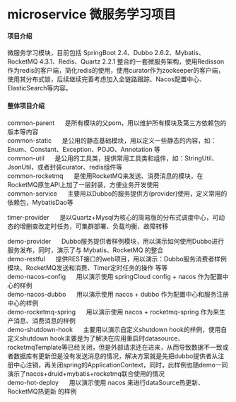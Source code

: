 # microservice 微服务学习项目

#### 项目介绍
微服务学习模块，目前包括 SpringBoot 2.4、Dubbo 2.6.2、Mybatis、RocketMQ 4.3.1、Redis、Quartz 2.2.1 整合的一套微服务架构，使用Redisson作为redis的客户端，简化redis的使用，使用curator作为zookeeper的客户端，使用其分布式锁，后续继续完善考虑加入全链路跟踪、Nacos配置中心、ElasticSearch等内容。  <br/>


#### 整体项目介绍
common-parent &nbsp;&nbsp;&nbsp;&nbsp; 是所有模块的父pom，用以维护所有模块及第三方依赖包的版本等内容  </br>
common-static &nbsp;&nbsp;&nbsp;&nbsp; 是公用的静态基础模块，用以定义一些静态的内容，如：Enum、Constant、Exception、POJO、Annotation 等  <br/>
common-util &nbsp;&nbsp;&nbsp;&nbsp; 是公用的工具类，提供常用工具类和组件，如：StringUtil、JsonUtil，或者封装curator、redis组件等  <br/>
common-rocketmq &nbsp;&nbsp;&nbsp;&nbsp; 是使用RocketMQ来发送、消费消息的模块，在RocketMQ原生API上加了一层封装，方便业务开发使用  <br/>
common-service &nbsp;&nbsp;&nbsp;&nbsp; 主要用以Dubbo的服务提供方(provider)使用，定义常用的依赖包，MybatisDao等  <br/>

timer-provider &nbsp;&nbsp;&nbsp;&nbsp; 是以Quartz+Mysql为核心的简易版的分布式调度中心，可动态的增删查改定时任务，可集群部署、负载均衡、故障转移  <br/>

demo-provider &nbsp;&nbsp;&nbsp;&nbsp; Dubbo服务提供者样例模块，用以演示如何使用Dubbo进行服务发布，同时，演示了与 Mybatis、RocketMQ 的整合  <br/>
demo-restful &nbsp;&nbsp;&nbsp;&nbsp; 提供REST接口的web项目，用以演示：Dubbo服务消费者样例模块、RocketMQ发送和消费、Timer定时任务的操作 等等  <br/>
demo-nacos-config &nbsp;&nbsp;&nbsp;&nbsp; 用以演示使用 springCloud config + nacos 作为配置中心的样例  <br/>
demo-nacos-dubbo &nbsp;&nbsp;&nbsp;&nbsp; 用以演示使用 nacos + dubbo 作为配置中心和服务注册中心的样例  <br/>
demo-rocketmq-spring &nbsp;&nbsp;&nbsp;&nbsp; 用以演示使用 nacos + rocketmq-spring 作为来生产消息、消费消息的样例  <br/>
demo-shutdown-hook &nbsp;&nbsp;&nbsp;&nbsp; 主要用以演示自定义shutdown hook的样例，使用自定义shutdown hook主要是为了解决在应用重启时datasource、rocketmqTemplate等已经关闭，但是外部请求还在进来，从而导致数据不一致或者数据库有更新但是没有发送消息的情况，解决方案就是先把dubbo提供者从注册中心注销，再关闭spring的ApplicationContext，同时，此样例也随demo一同演示了nacos+druid+mybatis+rocketmq联合使用的情况 <br/>
demo-hot-deploy &nbsp;&nbsp;&nbsp;&nbsp; 用以演示使用 nacos 来进行dataSource热更新、RocketMQ热更新 的样例  <br/>

